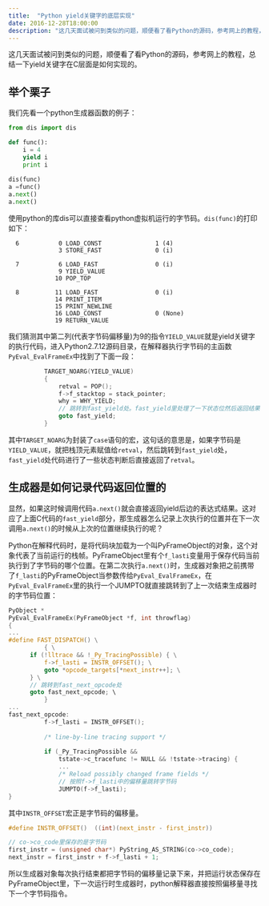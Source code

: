 ```yaml
---
title:  "Python yield关键字的底层实现"
date: 2016-12-28T18:00:00
description: "这几天面试被问到类似的问题，顺便看了看Python的源码，参考网上的教程，总结一下yield关键字在C层面是如何实现的"
---
```


这几天面试被问到类似的问题，顺便看了看Python的源码，参考网上的教程，总结一下yield关键字在C层面是如何实现的。

## 举个栗子

我们先看一个python生成器函数的例子：

```python
from dis import dis

def func():
    i = 4
    yield i
    print i
    
dis(func)
a =func()
a.next()
a.next()
```
使用python的库dis可以直接查看python虚拟机运行的字节码。`dis(func)`的打印如下：

```
  6           0 LOAD_CONST               1 (4)
              3 STORE_FAST               0 (i)

  7           6 LOAD_FAST                0 (i)
              9 YIELD_VALUE         
             10 POP_TOP             

  8          11 LOAD_FAST                0 (i)
             14 PRINT_ITEM          
             15 PRINT_NEWLINE       
             16 LOAD_CONST               0 (None)
             19 RETURN_VALUE      
```
我们猜测其中第二列(代表字节码偏移量)为9的指令`YIELD_VALUE`就是yield关键字的执行代码，进入Python2.7.12源码目录，在解释器执行字节码的主函数`PyEval_EvalFrameEx`中找到了下面一段：


```c
          TARGET_NOARG(YIELD_VALUE)
          {
              retval = POP();
              f->f_stacktop = stack_pointer;
              why = WHY_YIELD;
              // 跳转到fast_yield处。fast_yield里处理了一下状态位然后返回结果
              goto fast_yield;
          }
```

其中`TARGET_NOARG`为封装了`case`语句的宏，这句话的意思是，如果字节码是`YIELD_VALUE`，就把栈顶元素赋值给`retval`，然后跳转到`fast_yield`处，`fast_yield`处代码进行了一些状态判断后直接返回了`retval`。

## 生成器是如何记录代码返回位置的

显然，如果这时候调用代码`a.next()`就会直接返回yield后边的表达式结果。这对应了上面C代码的`fast_yield`部分，那生成器怎么记录上次执行的位置并在下一次调用`a.next()`的时候从上次的位置继续执行的呢？

Python在解释代码时，是将代码块加载为一个叫PyFrameObject的对象，这个对象代表了当前运行的栈帧。PyFrameObject里有个`f_lasti`变量用于保存代码当前执行到了字节码的哪个位置。在第二次执行`a.next()`时，生成器对象把之前携带了`f_lasti`的PyFrameObject当参数传给`PyEval_EvalFrameEx`，在`PyEval_EvalFrameEx`里的执行一个JUMPTO就直接跳转到了上一次结束生成器时的字节码位置：

```c
PyObject *
PyEval_EvalFrameEx(PyFrameObject *f, int throwflag)
{
...
#define FAST_DISPATCH() \
          { \
      if (!lltrace && !_Py_TracingPossible) { \
          f->f_lasti = INSTR_OFFSET(); \
          goto *opcode_targets[*next_instr++]; \
      } \
      // 跳转到fast_next_opcode处
      goto fast_next_opcode; \
          }
...
fast_next_opcode:
          f->f_lasti = INSTR_OFFSET();
  
          /* line-by-line tracing support */
  
          if (_Py_TracingPossible &&
              tstate->c_tracefunc != NULL && !tstate->tracing) {
              ...
              /* Reload possibly changed frame fields */
              // 按照f->f_lasti中的偏移量跳转字节码
              JUMPTO(f->f_lasti);
}
```

其中`INSTR_OFFSET`宏正是字节码的偏移量。

```c
#define INSTR_OFFSET()  ((int)(next_instr - first_instr))

// co->co_code里保存的是字节码
first_instr = (unsigned char*) PyString_AS_STRING(co->co_code);
next_instr = first_instr + f->f_lasti + 1;
```

所以生成器对象每次执行结束都把字节码的偏移量记录下来，并把运行状态保存在PyFrameObject里，下一次运行时生成器时，python解释器直接按照偏移量寻找下一个字节码指令。

